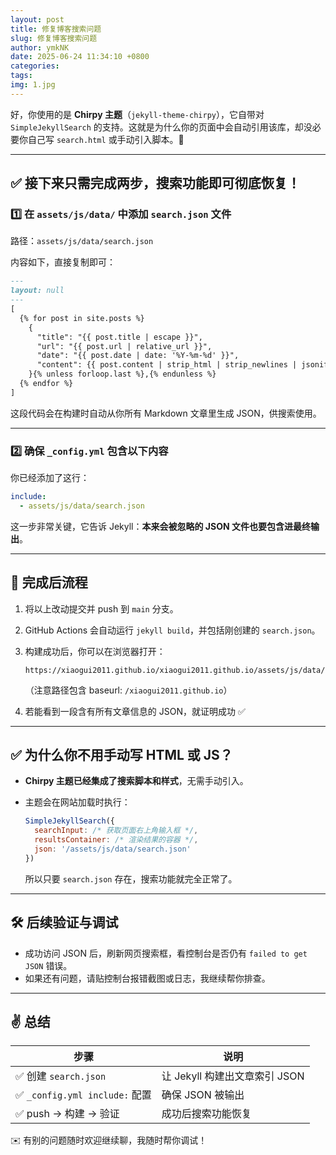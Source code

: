 ```yaml
---
layout: post
title: 修复博客搜索问题
slug: 修复博客搜索问题
author: ymkNK
date: 2025-06-24 11:34:10 +0800
categories: 
tags: 
img: 1.jpg
---
```



好，你使用的是 **Chirpy 主题**（`jekyll-theme-chirpy`），它自带对 `SimpleJekyllSearch` 的支持。这就是为什么你的页面中会自动引用该库，却没必要你自己写 `search.html` 或手动引入脚本。🎉

---

## ✅ 接下来只需完成两步，搜索功能即可彻底恢复！

### 1️⃣ 在 `assets/js/data/` 中添加 `search.json` 文件

路径：`assets/js/data/search.json`

内容如下，直接复制即可：

```markdown
---
layout: null
---
[
  {% for post in site.posts %}
    {
      "title": "{{ post.title | escape }}",
      "url": "{{ post.url | relative_url }}",
      "date": "{{ post.date | date: '%Y-%m-%d' }}",
      "content": {{ post.content | strip_html | strip_newlines | jsonify }}
    }{% unless forloop.last %},{% endunless %}
  {% endfor %}
]
```

这段代码会在构建时自动从你所有 Markdown 文章里生成 JSON，供搜索使用。

---

### 2️⃣ 确保 `_config.yml` 包含以下内容

你已经添加了这行：

```yaml
include:
  - assets/js/data/search.json
```

这一步非常关键，它告诉 Jekyll：**本来会被忽略的 JSON 文件也要包含进最终输出**。

---

## 🔁 完成后流程

1. 将以上改动提交并 push 到 `main` 分支。
2. GitHub Actions 会自动运行 `jekyll build`，并包括刚创建的 `search.json`。
3. 构建成功后，你可以在浏览器打开：

   ```
   https://xiaogui2011.github.io/xiaogui2011.github.io/assets/js/data/search.json
   ```

   （注意路径包含 baseurl: `/xiaogui2011.github.io`）
4. 若能看到一段含有所有文章信息的 JSON，就证明成功 ✅

---

## ✅ 为什么你不用手动写 HTML 或 JS？

* **Chirpy 主题已经集成了搜索脚本和样式**，无需手动引入。
* 主题会在网站加载时执行：

  ```js
  SimpleJekyllSearch({
    searchInput: /* 获取页面右上角输入框 */,
    resultsContainer: /* 渲染结果的容器 */,
    json: '/assets/js/data/search.json'
  })
  ```

  所以只要 `search.json` 存在，搜索功能就完全正常了。

---

## 🛠️ 后续验证与调试

* 成功访问 JSON 后，刷新网页搜索框，看控制台是否仍有 `failed to get JSON` 错误。
* 如果还有问题，请贴控制台报错截图或日志，我继续帮你排查。

---

## ✌️ 总结

| 步骤                          | 说明                    |
| --------------------------- | --------------------- |
| ✅ 创建 `search.json`          | 让 Jekyll 构建出文章索引 JSON |
| ✅ `_config.yml include:` 配置 | 确保 JSON 被输出           |
| ✅ push → 构建 → 验证            | 成功后搜索功能恢复             |

✉️ 有别的问题随时欢迎继续聊，我随时帮你调试！
